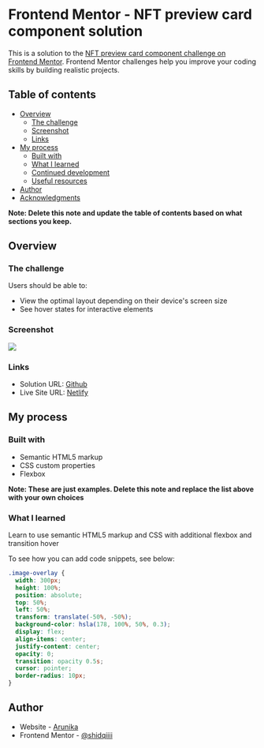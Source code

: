 # Frontend Mentor - NFT preview card component solution

This is a solution to the [NFT preview card component challenge on Frontend Mentor](https://www.frontendmentor.io/challenges/nft-preview-card-component-SbdUL_w0U). Frontend Mentor challenges help you improve your coding skills by building realistic projects.

## Table of contents

- [Overview](#overview)
  - [The challenge](#the-challenge)
  - [Screenshot](#screenshot)
  - [Links](#links)
- [My process](#my-process)
  - [Built with](#built-with)
  - [What I learned](#what-i-learned)
  - [Continued development](#continued-development)
  - [Useful resources](#useful-resources)
- [Author](#author)
- [Acknowledgments](#acknowledgments)

**Note: Delete this note and update the table of contents based on what sections you keep.**

## Overview

### The challenge

Users should be able to:

- View the optimal layout depending on their device's screen size
- See hover states for interactive elements

### Screenshot

![](./images/screenshot.jpg)

### Links

- Solution URL: [Github](https://github.com/shidqiiii/Frontend-Mentor-Challenge/tree/NFT-preview-card)
- Live Site URL: [Netlify](https://nft-card-dev-arunika.netlify.app/)

## My process

### Built with

- Semantic HTML5 markup
- CSS custom properties
- Flexbox

**Note: These are just examples. Delete this note and replace the list above with your own choices**

### What I learned

Learn to use semantic HTML5 markup and CSS with additional flexbox and transition hover

To see how you can add code snippets, see below:

```css
.image-overlay {
  width: 300px;
  height: 100%;
  position: absolute;
  top: 50%;
  left: 50%;
  transform: translate(-50%, -50%);
  background-color: hsla(178, 100%, 50%, 0.3);
  display: flex;
  align-items: center;
  justify-content: center;
  opacity: 0;
  transition: opacity 0.5s;
  cursor: pointer;
  border-radius: 10px;
}
```

## Author

- Website - [Arunika](https://arunikaproject.netlify.app/)
- Frontend Mentor - [@shidqiiii](https://www.frontendmentor.io/profile/shidqiiii)
